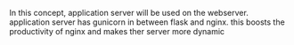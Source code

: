 In this concept, application server will be used on the webserver. application server has gunicorn in between flask and nginx. this boosts the productivity of nginx and makes ther server more dynamic
